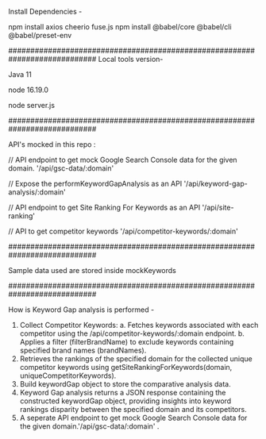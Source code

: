 Install Dependencies - 

npm install axios cheerio fuse.js
npm install @babel/core @babel/cli @babel/preset-env

############################################################################
Local tools version- 

Java 11

node 16.19.0

node server.js

############################################################################

API's mocked in this repo : 

// API endpoint to get mock Google Search Console data for the given domain.
'/api/gsc-data/:domain'

// Expose the performKeywordGapAnalysis as an API
'/api/keyword-gap-analysis/:domain'


// API endpoint to get Site Ranking For Keywords as an API
'/api/site-ranking'


//  API to get competitor keywords
'/api/competitor-keywords/:domain'

############################################################################

Sample data used are stored inside mockKeywords

############################################################################

How is Keyword Gap analysis is performed - 

1. Collect Competitor Keywords: 
   a. Fetches keywords associated with each competitor using the /api/competitor-keywords/:domain endpoint.
   b. Applies a filter (filterBrandName) to exclude keywords containing specified brand names (brandNames).
2. Retrieves the rankings of the specified domain for the collected unique competitor keywords using getSiteRankingForKeywords(domain, uniqueCompetitorKeywords).
3. Build keywordGap object to store the comparative analysis data.
4. Keyword Gap analysis returns a JSON response containing the constructed keywordGap object, providing insights into keyword rankings disparity between the specified domain and its competitors. 
5. A seperate API endpoint to get mock Google Search Console data for the given domain.'/api/gsc-data/:domain' . 
